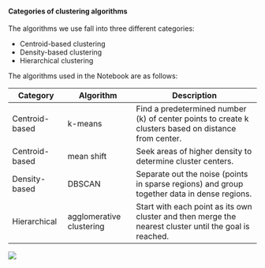 
####   Categories of clustering algorithms

The algorithms we use fall into three different categories:

* Centroid-based clustering
* Density-based clustering
* Hierarchical clustering

The algorithms used in the Notebook are as follows:

| Category | Algorithm | Description |
| --- | --- | --- |
| Centroid-based | k-means | Find a predetermined number (k) of center points to create k clusters based on distance from center. |
| Centroid-based | mean shift | Seek areas of higher density to determine cluster centers. |
| Density-based | DBSCAN | Separate out the noise (points in sparse regions) and group together data in dense regions. |
| Hierarchical | agglomerative clustering | Start with each point as its own cluster and then merge the nearest cluster until the goal is reached. |

<img src="https://github.com/imanjani/Machine_Learning_Projects/blob/master/data/clustering3D.gif">
